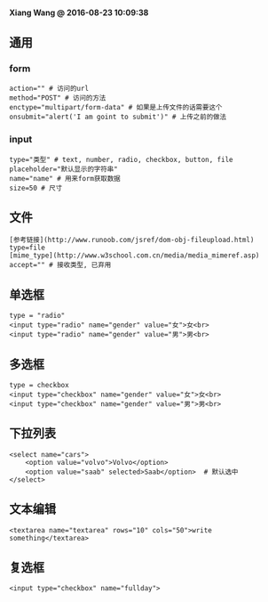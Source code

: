 #### Xiang Wang @ 2016-08-23 10:09:38

## 通用

### form
    action="" # 访问的url
    method="POST" # 访问的方法
    enctype="multipart/form-data" # 如果是上传文件的话需要这个
    onsubmit="alert('I am goint to submit')" # 上传之前的做法

### input
    type="类型" # text, number, radio, checkbox, button, file
    placeholder="默认显示的字符串"
    name="name" # 用来form获取数据
    size=50 # 尺寸


## 文件
    [参考链接](http://www.runoob.com/jsref/dom-obj-fileupload.html)
    type=file
    [mime_type](http://www.w3school.com.cn/media/media_mimeref.asp)
    accept="" # 接收类型, 已弃用


## 单选框
    type = "radio"
    <input type="radio" name="gender" value="女">女<br>
    <input type="radio" name="gender" value="男">男<br>


## 多选框
    type = checkbox
    <input type="checkbox" name="gender" value="女">女<br>
    <input type="checkbox" name="gender" value="男">男<br>

## 下拉列表
    <select name="cars">
        <option value="volvo">Volvo</option>
        <option value="saab" selected>Saab</option>  # 默认选中
    </select>


## 文本编辑
    <textarea name="textarea" rows="10" cols="50">write something</textarea>


## 复选框
    <input type="checkbox" name="fullday">
